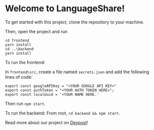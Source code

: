 # Welcome to LanguageShare! 

To get started with this project, clone the repository to your machine. 

Then, open the project and run
```
cd frontend
yarn install
cd ..\backend
yarn install
```

To run the frontend: 

In `frontend\src`, create a file named `secrets.json` and add the following lines of code:

```
export const googleAPIKey = "<YOUR GOOGLE API KEY>"
export const authToken = "<YOUR AUTH TOKEN HERE>";
export const localUuid = '<YOUR NAME HERE.'
```

Then run `npm start`.

To run the backend: From root, `cd backend && npm start`.

Read more about our project on [Devpost](https://devpost.com/software/languageshare)!

